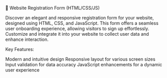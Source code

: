 📝 Website Registration Form (HTML/CSS/JS)

Discover an elegant and responsive registration form for your website, designed using HTML, CSS, and JavaScript. This form offers a seamless user onboarding experience, allowing visitors to sign up effortlessly. Customize and integrate it into your website to collect user data and enhance interaction.

Key Features:

Modern and intuitive design
Responsive layout for various screen sizes
Input validation for data accuracy
JavaScript enhancements for a dynamic user experience

